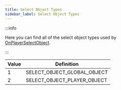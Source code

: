 ```yaml
---
title: Select Object Types
sidebar_label: Select Object Types
---
```


:::info

Here you can find all of the select object types used by [OnPlayerSelectObject](../callbacks/OnPlayerSelectObject).

:::

| Value | Definition                  |
| ----- | --------------------------- |
| 1     | SELECT_OBJECT_GLOBAL_OBJECT |
| 2     | SELECT_OBJECT_PLAYER_OBJECT |
